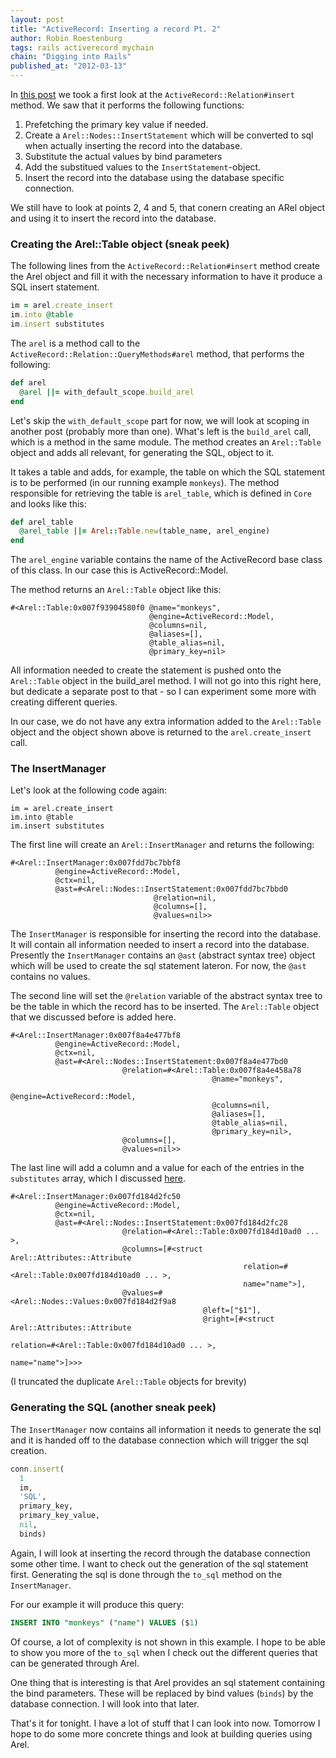 ```yaml
--- 
layout: post 
title: "ActiveRecord: Inserting a record Pt. 2"
author: Robin Roestenburg 
tags: rails activerecord mychain 
chain: "Digging into Rails"
published_at: "2012-03-13" 
---
```


In [this post]() we took a first look at the `ActiveRecord::Relation#insert`
method. We saw that it performs the following functions:

1. Prefetching the primary key value if needed. 
2. Create a `Arel::Nodes::InsertStatement` which will be converted to sql when 
   actually inserting the record into the database.
3. Substitute the actual values by bind parameters 
4. Add the substitued values to the `InsertStatement`-object. 
5. Insert the record into the database using the database specific connection. 

We still have to look at points 2, 4 and 5, that conern creating an ARel object
and using it to insert the record into the database. 

### Creating the Arel::Table object (sneak peek)
The following lines from the `ActiveRecord::Relation#insert` method create the
Arel object and fill it with the necessary information to have it produce a SQL
insert statement. 

~~~ ruby
im = arel.create_insert
im.into @table
im.insert substitutes
~~~

The `arel` is a method call to the `ActiveRecord::Relation::QueryMethods#arel`
method, that performs the following:

~~~ ruby
def arel
  @arel ||= with_default_scope.build_arel
end
~~~

Let's skip the `with_default_scope` part for now, we will look at scoping in
another post (probably more than one). What's left is the `build_arel` call,
which is a method in the same module. The method creates an `Arel::Table` object
and adds all relevant, for generating the SQL, object to it. 

It takes a table and adds, for example, the table on which the SQL statement is 
to be performed (in our running example `monkeys`). The method responsible for
retrieving the table is `arel_table`, which is defined in `Core` and looks like 
this:

~~~ ruby
def arel_table
  @arel_table ||= Arel::Table.new(table_name, arel_engine)
end
~~~

The `arel_engine` variable contains the name of the ActiveRecord base class of
this class. In our case this is ActiveRecord::Model.

The method returns an `Arel::Table` object like this:

~~~ text
#<Arel::Table:0x007f93904580f0 @name="monkeys", 
                               @engine=ActiveRecord::Model, 
                               @columns=nil, 
                               @aliases=[], 
                               @table_alias=nil, 
                               @primary_key=nil>
~~~

All information needed to create the statement is pushed onto the `Arel::Table`
object in the build_arel method. I will not go into this right here, but
dedicate a separate post to that - so I can experiment some more with creating
different queries.

In our case, we do not have any extra information added to the `Arel::Table`
object and the object shown above is returned to the `arel.create_insert` call.

### The InsertManager
Let's look at the following code again:

~~~ ruby,showlines
im = arel.create_insert
im.into @table
im.insert substitutes
~~~

The first line will create an `Arel::InsertManager` and returns the following:

~~~ text
#<Arel::InsertManager:0x007fdd7bc7bbf8 
          @engine=ActiveRecord::Model, 
          @ctx=nil, 
          @ast=#<Arel::Nodes::InsertStatement:0x007fdd7bc7bbd0 
                                @relation=nil, 
                                @columns=[], 
                                @values=nil>>
~~~

The `InsertManager` is responsible for inserting the record into the database.
It will contain all information needed to insert a record into the database.
Presently the `InsertManager` contains an `@ast` (abstract syntax tree) object
which will be used to create the sql statement lateron. For now, the `@ast`
contains no values.

The second line will set the `@relation` variable of the abstract syntax tree to
be the table in which the record has to be inserted. The `Arel::Table` object
that we discussed before is added here.

~~~ text
#<Arel::InsertManager:0x007f8a4e477bf8 
          @engine=ActiveRecord::Model, 
          @ctx=nil, 
          @ast=#<Arel::Nodes::InsertStatement:0x007f8a4e477bd0 
                         @relation=#<Arel::Table:0x007f8a4e458a78  
                                             @name="monkeys",  
                                             @engine=ActiveRecord::Model,  
                                             @columns=nil,  
                                             @aliases=[], 
                                             @table_alias=nil,
                                             @primary_key=nil>, 
                         @columns=[], 
                         @values=nil>>
~~~

The last line will add a column and a value for each of the entries in the
`substitutes` array, which I discussed [here]().

~~~ text
#<Arel::InsertManager:0x007fd184d2fc50 
          @engine=ActiveRecord::Model, 
          @ctx=nil, 
          @ast=#<Arel::Nodes::InsertStatement:0x007fd184d2fc28 
                         @relation=#<Arel::Table:0x007fd184d10ad0 ... >,
                         @columns=[#<struct Arel::Attributes::Attribute 
                                                    relation=#<Arel::Table:0x007fd184d10ad0 ... >, 
                                                    name="name">], 
                         @values=#<Arel::Nodes::Values:0x007fd184d2f9a8 
                                           @left=["$1"], 
                                           @right=[#<struct Arel::Attributes::Attribute 
                                                                    relation=#<Arel::Table:0x007fd184d10ad0 ... >, 
                                                                    name="name">]>>>
~~~

(I truncated the duplicate `Arel::Table` objects for brevity)

### Generating the SQL (another sneak peek)
The `InsertManager` now contains all information it needs to generate the sql
and it is handed off to the database connection which will trigger the sql
creation.

~~~ ruby 
conn.insert(
  1                                                                                                                                                 
  im,                                                                                                                                                         
  'SQL',                                                                                                                                                      
  primary_key,                                                                                                                                                
  primary_key_value,                                                                                                                                          
  nil,                                                                                                                                                        
  binds) 
~~~

Again, I will look at inserting the record through the database connection some
other time. I want to check out the generation of the sql statement first.
Generating the sql is done through the `to_sql` method on the `InsertManager`.

For our example it will produce this query:

~~~ sql
INSERT INTO "monkeys" ("name") VALUES ($1)
~~~ 

Of course, a lot of complexity is not shown in this example. I hope to be able
to show you more of the `to_sql` when I check out the different queries that can
be generated through Arel.

One thing that is interesting is that Arel provides an sql statement containing
the bind parameters. These will be replaced by bind values (`binds`) by the
database connection. I will look into that later.

That's it for tonight. I have a lot of stuff that I can look into now. Tomorrow
I hope to do some more concrete things and look at building queries using Arel.
